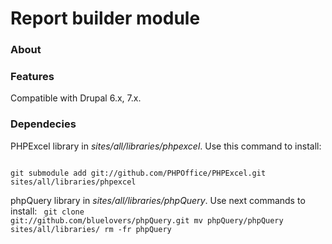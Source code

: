 Report builder module
====================

### About ###

### Features ###

Compatible with Drupal 6.x, 7.x.

### Dependecies ###

PHPExcel library in _sites/all/libraries/phpexcel_. Use this command to install:

<code>
git submodule add git://github.com/PHPOffice/PHPExcel.git  sites/all/libraries/phpexcel
</code>

phpQuery library in _sites/all/libraries/phpQuery_. Use next commands to install:
<code>
git clone git://github.com/bluelovers/phpQuery.git
mv phpQuery/phpQuery sites/all/libraries/
rm -fr phpQuery
</code>
